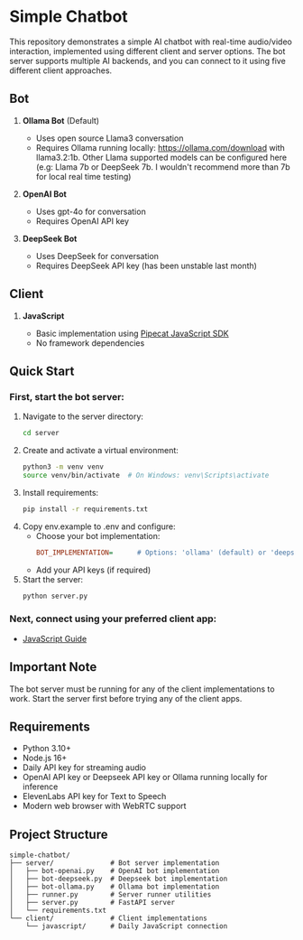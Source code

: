 # Simple Chatbot

This repository demonstrates a simple AI chatbot with real-time audio/video interaction, implemented using different client and server options. The bot server supports multiple AI backends, and you can connect to it using five different client approaches.

## Bot

1. **Ollama Bot** (Default)

   - Uses open source Llama3 conversation
   - Requires Ollama running locally: https://ollama.com/download with llama3.2:1b. Other Llama supported models can be configured here (e.g: Llama 7b or DeepSeek 7b. I wouldn't recommend more than 7b for local real time testing)

2. **OpenAI Bot**

   - Uses gpt-4o for conversation
   - Requires OpenAI API key

3. **DeepSeek Bot**

   - Uses DeepSeek for conversation
   - Requires DeepSeek API key (has been unstable last month)

## Client

1. **JavaScript**

   - Basic implementation using [Pipecat JavaScript SDK](https://docs.pipecat.ai/client/js/introduction)
   - No framework dependencies

## Quick Start

### First, start the bot server:

1. Navigate to the server directory:
   ```bash
   cd server
   ```
2. Create and activate a virtual environment:
   ```bash
   python3 -m venv venv
   source venv/bin/activate  # On Windows: venv\Scripts\activate
   ```
3. Install requirements:
   ```bash
   pip install -r requirements.txt
   ```
4. Copy env.example to .env and configure:
   - Choose your bot implementation:
     ```ini
     BOT_IMPLEMENTATION=      # Options: 'ollama' (default) or 'deepseek' or 'openai'
     ```
   - Add your API keys (if required)
5. Start the server:
   ```bash
   python server.py
   ```

### Next, connect using your preferred client app:

- [JavaScript Guide](client/javascript/README.md)

## Important Note

The bot server must be running for any of the client implementations to work. Start the server first before trying any of the client apps.

## Requirements

- Python 3.10+
- Node.js 16+
- Daily API key for streaming audio
- OpenAI API key or Deepseek API key or Ollama running locally for inference
- ElevenLabs API key for Text to Speech
- Modern web browser with WebRTC support

## Project Structure

```
simple-chatbot/
├── server/              # Bot server implementation
│   ├── bot-openai.py    # OpenAI bot implementation
│   ├── bot-deepseek.py  # Deepseek bot implementation
│   ├── bot-ollama.py    # Ollama bot implementation
│   ├── runner.py        # Server runner utilities
│   ├── server.py        # FastAPI server
│   └── requirements.txt
└── client/              # Client implementations
    └── javascript/      # Daily JavaScript connection
```